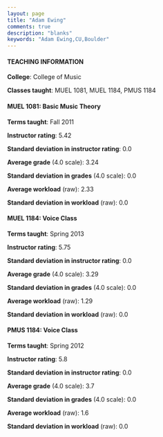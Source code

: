```yaml
---
layout: page
title: "Adam Ewing" 
comments: true
description: "blanks"
keywords: "Adam Ewing,CU,Boulder"
---
```

<head>
<script src="https://ajax.googleapis.com/ajax/libs/jquery/2.1.3/jquery.min.js"></script>
<script src="https://dl.dropboxusercontent.com/s/pc42nxpaw1ea4o9/highcharts.js?dl=0"></script>
<!-- <script src="../assets/js/highcharts.js"></script> -->
<style type="text/css">@font-face {
	font-family: "Bebas Neue";
	src: url(https://www.filehosting.org/file/details/544349/BebasNeue Regular.otf) format("opentype");
	}
	h1.Bebas { 
		font-family: "Bebas Neue", Verdana, Tahoma;
	}
</style>
</head>
	   
#### TEACHING INFORMATION

**College**: College of Music

**Classes taught**: MUEL 1081, MUEL 1184, PMUS 1184

#### MUEL 1081: Basic Music Theory

**Terms taught**: Fall 2011

**Instructor rating**: 5.42

**Standard deviation in instructor rating**: 0.0

**Average grade** (4.0 scale): 3.24

**Standard deviation in grades** (4.0 scale): 0.0

**Average workload** (raw): 2.33

**Standard deviation in workload** (raw): 0.0

#### MUEL 1184: Voice Class

**Terms taught**: Spring 2013

**Instructor rating**: 5.75

**Standard deviation in instructor rating**: 0.0

**Average grade** (4.0 scale): 3.29

**Standard deviation in grades** (4.0 scale): 0.0

**Average workload** (raw): 1.29

**Standard deviation in workload** (raw): 0.0

#### PMUS 1184: Voice Class

**Terms taught**: Spring 2012

**Instructor rating**: 5.8

**Standard deviation in instructor rating**: 0.0

**Average grade** (4.0 scale): 3.7

**Standard deviation in grades** (4.0 scale): 0.0

**Average workload** (raw): 1.6

**Standard deviation in workload** (raw): 0.0

